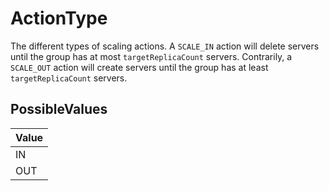 # ActionType

The different types of scaling actions. A `SCALE_IN` action will delete servers until the group has at most `targetReplicaCount` servers. Contrarily, a `SCALE_OUT` action will create servers until the group has at least `targetReplicaCount` servers.

## PossibleValues
|Value |
|------------ |
|IN |
|OUT |





